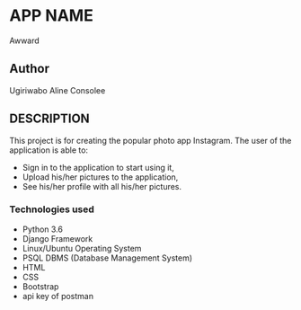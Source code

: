 # APP NAME
Awward

## Author

Ugiriwabo Aline Consolee

## DESCRIPTION
This project is for creating the popular photo app Instagram. The user of the application is able to:

* Sign in to the application to start using it,
* Upload his/her pictures to the application,
* See his/her profile with all his/her pictures.

### Technologies used
* Python 3.6
* Django Framework
* Linux/Ubuntu Operating System
* PSQL DBMS (Database Management System)
* HTML
* CSS
* Bootstrap
* api key of postman
